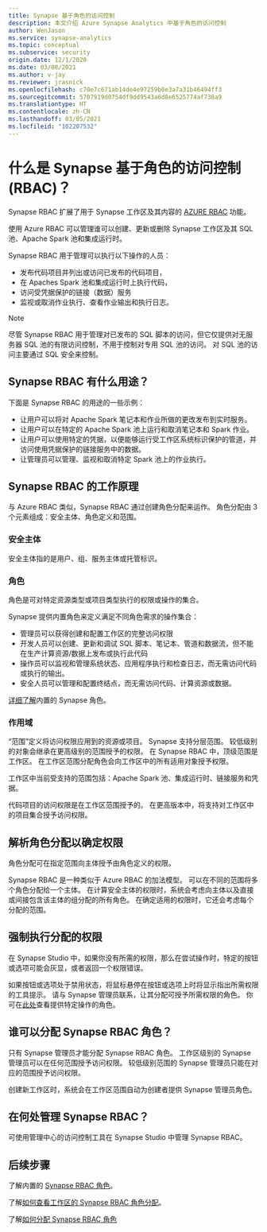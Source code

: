 ```yaml
---
title: Synapse 基于角色的访问控制
description: 本文介绍 Azure Synapse Analytics 中基于角色的访问控制
author: WenJason
ms.service: synapse-analytics
ms.topic: conceptual
ms.subservice: security
origin.date: 12/1/2020
ms.date: 03/08/2021
ms.author: v-jay
ms.reviewer: jrasnick
ms.openlocfilehash: c70e7c671ab14de4e97259b0e3a7a31b46494ff3
ms.sourcegitcommit: 5707919d0754df9dd9543a6d8e6525774af738a9
ms.translationtype: HT
ms.contentlocale: zh-CN
ms.lasthandoff: 03/05/2021
ms.locfileid: "102207532"
---
```

# <a name="what-is-synapse-role-based-access-control-rbac"></a>什么是 Synapse 基于角色的访问控制 (RBAC)？

Synapse RBAC 扩展了用于 Synapse 工作区及其内容的 [AZURE RBAC](../../role-based-access-control/overview.md) 功能。 

使用 Azure RBAC 可以管理谁可以创建、更新或删除 Synapse 工作区及其 SQL 池、Apache Spark 池和集成运行时。

Synapse RBAC 用于管理可以执行以下操作的人员：
- 发布代码项目并列出或访问已发布的代码项目， 
- 在 Apaches Spark 池和集成运行时上执行代码，
- 访问受凭据保护的链接（数据）服务 
- 监视或取消作业执行、查看作业输出和执行日志。  

>[!Note]
>尽管 Synapse RBAC 用于管理对已发布的 SQL 脚本的访问，但它仅提供对无服务器 SQL 池的有限访问控制，不用于控制对专用 SQL 池的访问。  对 SQL 池的访问主要通过 SQL 安全来控制。

## <a name="what-can-i-do-with-synapse-rbac"></a>Synapse RBAC 有什么用途？

下面是 Synapse RBAC 的用途的一些示例：
  - 让用户可以将对 Apache Spark 笔记本和作业所做的更改发布到实时服务。
  - 让用户可以在特定的 Apache Spark 池上运行和取消笔记本和 Spark 作业。
  - 让用户可以使用特定的凭据，以便能够运行受工作区系统标识保护的管道，并访问使用凭据保护的链接服务中的数据。 
  - 让管理员可以管理、监视和取消特定 Spark 池上的作业执行。    

## <a name="how-synapse-rbac-works"></a>Synapse RBAC 的工作原理
与 Azure RBAC 类似，Synapse RBAC 通过创建角色分配来运作。 角色分配由 3 个元素组成：安全主体、角色定义和范围。  

### <a name="security-principals"></a>安全主体

安全主体指的是用户、组、服务主体或托管标识。

### <a name="roles"></a>角色
 
角色是可对特定资源类型或项目类型执行的权限或操作的集合。

Synapse 提供内置角色来定义满足不同角色需求的操作集合：
- 管理员可以获得创建和配置工作区的完整访问权限 
- 开发人员可以创建、更新和调试 SQL 脚本、笔记本、管道和数据流，但不能在生产计算资源/数据上发布或执行此代码
- 操作员可以监视和管理系统状态、应用程序执行和检查日志，而无需访问代码或执行的输出。
- 安全人员可以管理和配置终结点，而无需访问代码、计算资源或数据。

[详细了解](./synapse-workspace-synapse-rbac-roles.md)内置的 Synapse 角色。 

### <a name="scopes"></a>作用域

“范围”定义将访问权限应用到的资源或项目。  Synapse 支持分层范围。  较低级别的对象会继承在更高级别的范围授予的权限。  在 Synapse RBAC 中，顶级范围是工作区。  在工作区范围分配角色会向工作区中的所有适用对象授予权限。  

工作区中当前受支持的范围包括：Apache Spark 池、集成运行时、链接服务和凭据。 

代码项目的访问权限是在工作区范围授予的。  在更高版本中，将支持对工作区中的项目集合授予访问权限。

## <a name="resolving-role-assignments-to-determine-permissions"></a>解析角色分配以确定权限

角色分配可在指定范围向主体授予由角色定义的权限。

Synapse RBAC 是一种类似于 Azure RBAC 的加法模型。 可以在不同的范围将多个角色分配给一个主体。 在计算安全主体的权限时，系统会考虑向主体以及直接或间接包含该主体的组分配的所有角色。  在确定适用的权限时，它还会考虑每个分配的范围。  

## <a name="enforcing-assigned-permissions"></a>强制执行分配的权限

在 Synapse Studio 中，如果你没有所需的权限，那么在尝试操作时，特定的按钮或选项可能会灰显，或者返回一个权限错误。 

如果按钮或选项处于禁用状态，将鼠标悬停在按钮或选项上时将显示指出所需权限的工具提示。  请与 Synapse 管理员联系，让其分配可授予所需权限的角色。 你可在[此处](./synapse-workspace-synapse-rbac-roles.md)查看提供特定操作的角色。

## <a name="who-can-assign-synapse-rbac-roles"></a>谁可以分配 Synapse RBAC 角色？

只有 Synapse 管理员才能分配 Synapse RBAC 角色。  工作区级别的 Synapse 管理员可以在任何范围授予访问权限。  较低级别范围的 Synapse 管理员只能在对应的范围授予访问权限。 

创建新工作区时，系统会在工作区范围自动为创建者提供 Synapse 管理员角色。   

## <a name="where-do-i-manage-synapse-rbac"></a>在何处管理 Synapse RBAC？

可使用管理中心的访问控制工具在 Synapse Studio 中管理 Synapse RBAC。 

## <a name="next-steps"></a>后续步骤

了解内置的 [Synapse RBAC 角色](./synapse-workspace-synapse-rbac-roles.md)。

了解[如何查看工作区的 Synapse RBAC 角色分配](./how-to-review-synapse-rbac-role-assignments.md)。

了解[如何分配 Synapse RBAC 角色](./how-to-manage-synapse-rbac-role-assignments.md)